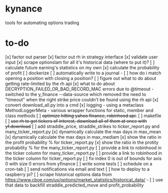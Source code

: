 # kynance
tools for automating options trading

# to-do
[x] factor out parser
[x] factor out rh in strategy interface
[x] validate user input
[x] scrape optionslam for all it's historical data (where to put it)?
[ ] calculate future earning's statistics on my own
[x] calculate the probability of profit
[ ] dockerize
[ ] automatically write to a journal
    - [ ] how do i match opening a position with closing a position?
[ ] figure out what to do about getting rate-limited by the rh api
[x] what to do about DECRYPTION_FAILED_OR_BAD_RECORD_MAC errors due to @timeout
    - switched to the y_finance --data-source which removed the need to "timeout" when the right strike price couldn't be found using the rh api
[x] convert download_all.py into a cmd
[x] logging
    - using a metaclass MethodLoggerMeta
    - various wrapper functions for static, member and class methods
[ ] ~~optimize hitting yahoo finance, robinhood api.~~
[ ] makefile
[ ] ~~use rh to get tickers of interest, download all of them at once with yf.download~~
[ ] add straddle_price, straddle_strikes to ticker_report.py and many_ticker_report.py
[x] dynamically calculate the max days in max_mean
[x] dynamically calculate the max days in max_mediam
[x] show the ratio in the profit probability % for ticker_report.py
[x] show the ratio in the protity probability % for the many_ticker_report.py
[ ] provide a link to robinhood in the ticker column for many_ticker_report.py
[ ] provide a link to robinhood in the ticker column for ticker_report.py
[ ] fix index 0 is out of bounds for axis 0 with size 0 errors from yfinance
[ ] write some tests
[ ] schedule on a cron-tab
[ ] send notifications via email and text
[ ] how to deploy to a raspberry pi?
[ ] scrape historical options data from https://www.cboe.com/us/options/market_statistics/historical_data/
    - [ ] use that data to backfill straddle_predicted_move and profit_probability